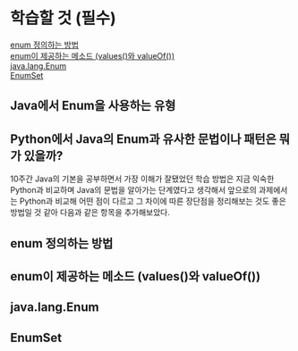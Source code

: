 # 학습할 것 (필수)

[enum 정의하는 방법]() \
[enum이 제공하는 메소드 (values()와 valueOf())]() \
[java.lang.Enum]() \
[EnumSet]()

## Java에서 Enum을 사용하는 유형

## Python에서 Java의 Enum과 유사한 문법이나 패턴은 뭐가 있을까?

10주간 Java의 기본을 공부하면서 가장 이해가 잘됐었던 학습 방법은 지금 익숙한 Python과 비교하며 Java의 문법을 알아가는 단계였다고 생각해서 앞으로의 과제에서는 Python과 비교해 어떤 점이 다르고 그 차이에 따른 장단점을 정리해보는 것도 좋은 방법일 것 같아 다음과 같은 항목을 추가해보았다.

## enum 정의하는 방법

## enum이 제공하는 메소드 (values()와 valueOf())

## java.lang.Enum

## EnumSet
